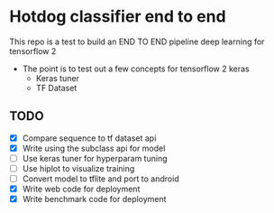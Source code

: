 # Hotdog classifier end to end
This repo is a test to build an END TO END pipeline deep learning for tensorflow 2

- The point is to test out a few concepts for tensorflow 2 keras
    - Keras tuner
    - TF Dataset

## TODO
- [x] Compare sequence to tf dataset api
- [x] Write using the subclass api for model
- [ ] Use keras tuner for hyperparam tuning
- [ ] Use hiplot to visualize training
- [ ] Convert model to tflite and port to android
- [x] Write web code for deployment
- [x] Write benchmark code for deployment